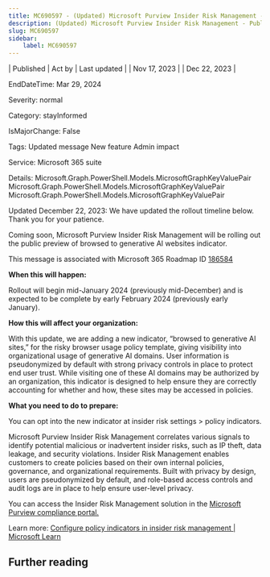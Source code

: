 ```yaml
---
title: MC690597 - (Updated) Microsoft Purview Insider Risk Management - Public preview of browsed to generative AI websites indicator
description: (Updated) Microsoft Purview Insider Risk Management - Public preview of browsed to generative AI websites indicator
slug: MC690597
sidebar:
    label: MC690597
---
```


| Published | Act by | Last updated |
| Nov 17, 2023 |  | Dec 22, 2023 |

EndDateTime: Mar 29, 2024

Severity: normal

Category: stayInformed

IsMajorChange: False

Tags: Updated message New feature Admin impact

Service: Microsoft 365 suite

Details: Microsoft.Graph.PowerShell.Models.MicrosoftGraphKeyValuePair Microsoft.Graph.PowerShell.Models.MicrosoftGraphKeyValuePair Microsoft.Graph.PowerShell.Models.MicrosoftGraphKeyValuePair

<p style="">Updated December 22, 2023: We have updated the rollout timeline below. Thank you for your patience.</p><p style="">Coming soon, Microsoft Purview Insider Risk Management will be rolling out the public preview of browsed to generative AI websites indicator.</p>
<p>This message is associated with Microsoft 365 Roadmap ID <a href="https://www.microsoft.com/microsoft-365/roadmap?filters=&amp;searchterms=186584" target="_blank">186584</a></p>
<p><b>When this will happen:</b></p>

<p>Rollout will begin mid-January 2024 (previously mid-December) and is expected to be complete by early February 2024 (previously early January).&nbsp;</p>

<p><b>How this will affect your organization:</b></p>

<p>With this update, we are adding a new indicator, “browsed to generative AI sites,” for the risky browser usage policy template, giving visibility into organizational usage of generative AI domains. User information is pseudonymized by default with strong privacy controls in place to protect end user trust. While visiting one of these AI domains may be authorized by an organization, this indicator is designed to help ensure they are correctly accounting for whether and how, these sites may be accessed in policies.</p>
<p><b>What you need to do to prepare:</b></p>
<p>You can opt into the new indicator at insider risk settings &gt; policy indicators.</p><p>Microsoft Purview Insider Risk Management correlates various signals to identify potential malicious or inadvertent insider risks, such as IP theft, data leakage, and security violations. Insider Risk Management enables customers to create policies based on their own internal policies, governance, and organizational requirements. Built with privacy by design, users are pseudonymized by default, and role-based access controls and audit logs are in place to help ensure user-level privacy.</p><p>You can access the Insider Risk Management solution in the <a href="https://purview.microsoft.com/compliance" target="_blank">Microsoft Purview compliance portal.</a></p><p> 
</p><p>Learn more: <a href="https://learn.microsoft.com/purview/insider-risk-management-settings-policy-indicators" target="_blank">Configure policy indicators in insider risk management | Microsoft Learn</a></p>

## Further reading
